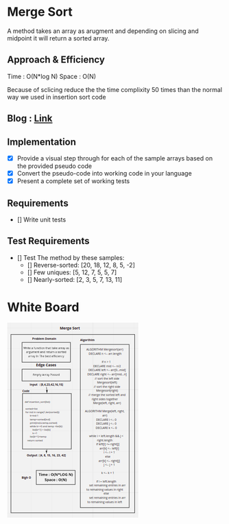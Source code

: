 # Merge Sort

<!-- Description of the challenge -->

A method takes an array as arugment and depending on slicing and midpoint it
will return a sorted array.

## Approach & Efficiency

<!-- What approach did you take? Discuss Why. What is the Big O space/time for this approach? -->

Time :  O(N*log N)
Space : O(N)

Because of sclicing reduce the the time complixity 50 times than the normal way we used in insertion sort code

## Blog : [Link](BLOG.md)

## Implementation

* [x] Provide a visual step through for each of the sample arrays based on the provided pseudo code
* [x] Convert the pseudo-code into working code in your language
* [x] Present a complete set of working tests

## Requirements

* [] Write unit tests

## Test Requirements

* [] Test The method by these samples:
    - [] Reverse-sorted: [20, 18, 12, 8, 5, -2]
    - [] Few uniques: [5, 12, 7, 5, 5, 7]
    - [] Nearly-sorted: [2, 3, 5, 7, 13, 11]
# White Board

![Merg_Sort](/python/merge_sort/merge_sort.png)
